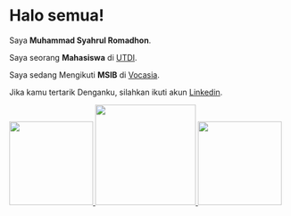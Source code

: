 # Halo semua! 

Saya **Muhammad Syahrul Romadhon**.

Saya seorang **Mahasiswa** di [UTDI](https://www.utdi.ac.id/).

Saya sedang Mengikuti **MSIB** di [Vocasia](https://vocasia.id/).

Jika kamu tertarik Denganku, silahkan ikuti akun [Linkedin](https://www.linkedin.com/in/muhammad-syahrul-r/).

<p align="left">
<a href="https://github.com/MuhSyahrul6">
  <img height="150em" src="http://github-profile-summary-cards.vercel.app/api/cards/profile-details?username=MuhSyahrul6&theme=tokyonight"/>
  <img height="180em" src="https://github-readme-stats-eight-theta.vercel.app/api?username=MuhSyahrul6&show_icons=true&theme=tokyonight&include_all_commits=true&count_private=true"/>
  <img height="150em" src="https://github-readme-stats-eight-theta.vercel.app/api/top-langs/?username=MuhSyahrul6&layout=compact&langs_count=8&theme=tokyonight"/>
</a>
</p>
